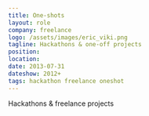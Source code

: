 ```yaml
---
title: One-shots
layout: role
company: freelance
logo: /assets/images/eric_viki.png
tagline: Hackathons & one-off projects
position: 
location: 
date: 2013-07-31
dateshow: 2012+
tags: hackathon freelance oneshot
---
```


Hackathons & freelance projects

